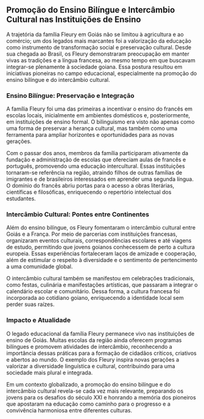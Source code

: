 ## Promoção do Ensino Bilíngue e Intercâmbio Cultural nas Instituições de Ensino

A trajetória da família Fleury em Goiás não se limitou à agricultura e ao comércio; um dos legados mais marcantes foi a valorização da educação como instrumento de transformação social e preservação cultural. Desde sua chegada ao Brasil, os Fleury demonstraram preocupação em manter vivas as tradições e a língua francesa, ao mesmo tempo em que buscavam integrar-se plenamente à sociedade goiana. Essa postura resultou em iniciativas pioneiras no campo educacional, especialmente na promoção do ensino bilíngue e do intercâmbio cultural.

### Ensino Bilíngue: Preservação e Integração

A família Fleury foi uma das primeiras a incentivar o ensino do francês em escolas locais, inicialmente em ambientes domésticos e, posteriormente, em instituições de ensino formal. O bilinguismo era visto não apenas como uma forma de preservar a herança cultural, mas também como uma ferramenta para ampliar horizontes e oportunidades para as novas gerações.

Com o passar dos anos, membros da família participaram ativamente da fundação e administração de escolas que ofereciam aulas de francês e português, promovendo uma educação intercultural. Essas instituições tornaram-se referência na região, atraindo filhos de outras famílias de imigrantes e de brasileiros interessados em aprender uma segunda língua. O domínio do francês abriu portas para o acesso a obras literárias, científicas e filosóficas, enriquecendo o repertório intelectual dos estudantes.

### Intercâmbio Cultural: Pontes entre Continentes

Além do ensino bilíngue, os Fleury fomentaram o intercâmbio cultural entre Goiás e a França. Por meio de parcerias com instituições francesas, organizaram eventos culturais, correspondências escolares e até viagens de estudo, permitindo que jovens goianos conhecessem de perto a cultura europeia. Essas experiências fortaleceram laços de amizade e cooperação, além de estimular o respeito à diversidade e o sentimento de pertencimento a uma comunidade global.

O intercâmbio cultural também se manifestou em celebrações tradicionais, como festas, culinária e manifestações artísticas, que passaram a integrar o calendário escolar e comunitário. Dessa forma, a cultura francesa foi incorporada ao cotidiano goiano, enriquecendo a identidade local sem perder suas raízes.

### Impacto e Atualidade

O legado educacional da família Fleury permanece vivo nas instituições de ensino de Goiás. Muitas escolas da região ainda oferecem programas bilíngues e promovem atividades de intercâmbio, reconhecendo a importância dessas práticas para a formação de cidadãos críticos, criativos e abertos ao mundo. O exemplo dos Fleury inspira novas gerações a valorizar a diversidade linguística e cultural, contribuindo para uma sociedade mais plural e integrada.

Em um contexto globalizado, a promoção do ensino bilíngue e do intercâmbio cultural revela-se cada vez mais relevante, preparando os jovens para os desafios do século XXI e honrando a memória dos pioneiros que apostaram na educação como caminho para o progresso e a convivência harmoniosa entre diferentes culturas.